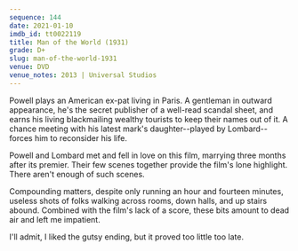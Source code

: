 ```yaml
---
sequence: 144
date: 2021-01-10
imdb_id: tt0022119
title: Man of the World (1931)
grade: D+
slug: man-of-the-world-1931
venue: DVD
venue_notes: 2013 | Universal Studios
---
```


Powell plays an American ex-pat living in Paris. A gentleman in outward appearance, he's the secret publisher of a well-read scandal sheet, and earns his living blackmailing wealthy tourists to keep their names out of it. A chance meeting with his latest mark's daughter--played by Lombard--forces him to reconsider his life.

<!-- end -->

Powell and Lombard met and fell in love on this film, marrying three months after its premier. Their few scenes together provide the film's lone highlight. There aren't enough of such scenes.

Compounding matters, despite only running an hour and fourteen minutes, useless shots of folks walking across rooms, down halls, and up stairs abound. Combined with the film's lack of a score, these bits amount to dead air and left me impatient.

I'll admit, I liked the gutsy ending, but it proved too little too late.
